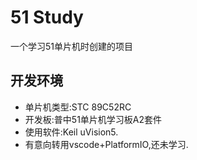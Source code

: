 # 51 Study

一个学习51单片机时创建的项目

## 开发环境

- 单片机类型:STC 89C52RC
- 开发板:普中51单片机学习板A2套件
- 使用软件:Keil uVision5.
- 有意向转用vscode+PlatformIO,还未学习.
